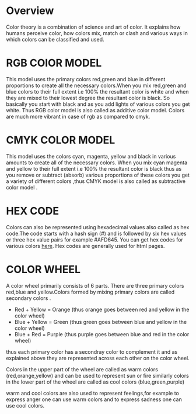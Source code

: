 # Overview

Color theory is a combination of science and art of color. It explains how humans perceive color, how colors mix, match or clash and various ways in which colors can be classified and used.

# RGB COlOR MODEL

This model uses the primary colors red,green and blue in different proportions to create all the necessary colors.When you mix red,green and blue colors to their full extent i.e 100% the resultant color is white and when they are mixed to their lowest degree the resultant color is black. So basically you start with black and as you add lights of various colors you get white. Thus RGB color model is also called as additive color model. Colors are much more vibrant in case of rgb as compared to cmyk.

# CMYK COLOR MODEL

 This model uses the colors cyan, magenta, yellow and black in various amounts to create all of the necessary colors. When you mix cyan magenta and yellow to their full extent i.e 100% the resultant color is black thus as you remove or subtract (absorb) various proportions of these colors you get a variety of different colors ,thus CMYK model is also called as subtractive color model .

# HEX CODE 

Colors can also be represented using hexadecimal values also called as hex code.The code starts with a hash sign (#) and is followed by six hex values or three hex value pairs for example #AFD645. You can get hex codes for various colors [here]("https://htmlcolorcodes.com/"). Hex codes are generally used for html pages.

# COLOR WHEEL

A color wheel primarily consists of 6 parts. There are three primary colors red,blue and yellow.Colors formed by mixing primary colors are called secondary colors .

- Red   +   Yellow   = Orange (thus orange goes between red and yellow in the color wheel)
- Blue  +   Yellow   = Green  (thus green goes between blue and yellow in the color wheel)
- Blue  +   Red      = Purple (thus purple goes between blue and red in the color wheel)

thus each primary color has a secondray color to complement it and as explained above they are represented across each other on the color wheel.

Colors in the upper part of the wheel are called as warm colors (red,orange,yellow) and can be used to represent sun or fire similarly  colors in the lower part of the wheel are called as cool colors (blue,green,purple) 

warm and cool colors are also used to represent feelings,for example to express anger one can use warm colors and to express sadness one can use cool colors.
